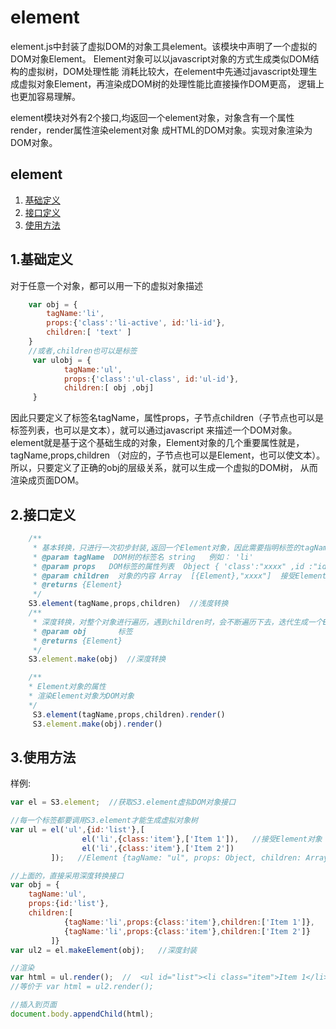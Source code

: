 # element

element.js中封装了虚拟DOM的对象工具element。该模块中声明了一个虚拟的DOM对象Element。
Element对象可以以javascript对象的方式生成类似DOM结构的虚拟树，DOM处理性能
消耗比较大，在element中先通过javascript处理生成虚拟对象Element，再渲染成DOM树的处理性能比直接操作DOM更高，
逻辑上也更加容易理解。

element模块对外有2个接口,均返回一个element对象，对象含有一个属性render，render属性渲染element对象
成HTML的DOM对象。实现对象渲染为DOM对象。

## element
1. [基础定义](#1)
2. [接口定义](#2)
3. [使用方法](#3)

## 1.基础定义

对于任意一个对象，都可以用一下的虚拟对象描述
```javascript
    var obj = {
        tagName:'li',
        props:{'class':'li-active', id:'li-id'},
        children:[ 'text' ]
    }
    //或者,children也可以是标签
     var ulobj = {
            tagName:'ul',
            props:{'class':'ul-class', id:'ul-id'},
            children:[ obj ,obj]
     }
```
因此只要定义了标签名tagName，属性props，子节点children（子节点也可以是标签列表，也可以是文本），就可以通过javascript
来描述一个DOM对象。element就是基于这个基础生成的对象，Element对象的几个重要属性就是，tagName,props,children
（对应的，子节点也可以是Element，也可以使文本）。所以，只要定义了正确的obj的层级关系，就可以生成一个虚拟的DOM树，
从而渲染成页面DOM。

## 2.接口定义
```javascript
    /**
     * 基本转换，只进行一次初步封装,返回一个Element对象，因此需要指明标签的tagName,props和children
     * @param tagName  DOM树的标签名 string   例如： 'li'
     * @param props   DOM标签的属性列表  Object { 'class':"xxxx" ,id :"id"}
     * @param children  对象的内容 Array  [{Element},"xxxx"]  接受Element对象或者文本
     * @returns {Element}
     */
    S3.element(tagName,props,children)  //浅度转换
    /**
     * 深度转换，对整个对象进行遍历，遇到children时，会不断遍历下去，迭代生成一个Element对象
     * @param obj       标签
     * @returns {Element}
     */
    S3.element.make(obj)  //深度转换

    /**
    * Element对象的属性
    * 渲染Element对象为DOM对象
    */
     S3.element(tagName,props,children).render()
     S3.element.make(obj).render()
```

## 3.使用方法
样例:

```javascript
var el = S3.element;  //获取S3.element虚拟DOM对象接口

//每一个标签都要调用S3.element才能生成虚拟对象树
var ul = el('ul',{id:'list'},[
                el('li',{class:'item'},['Item 1']),   //接受Element对象  需要先封装返回一个Element
                el('li',{class:'item'},['Item 2'])
         ]);   //Element {tagName: "ul", props: Object, children: Array[2], key: undefined, count: 4}

//上面的，直接采用深度转换接口
var obj = {
    tagName:'ul',
    props:{id:'list'},
    children:[
            {tagName:'li',props:{class:'item'},children:['Item 1']},   //没有像上面一样调用el先封装成Element
            {tagName:'li',props:{class:'item'},children:['Item 2']}     //没有像上面一样调用el先封装成Element
         ]}
var ul2 = el.makeElement(obj);   //深度封装

//渲染
var html = ul.render();  //  <ul id="list"><li class="item">Item 1</li><li class="item">Item 2</li></ul>
//等价于 var html = ul2.render();

//插入到页面
document.body.appendChild(html);
```